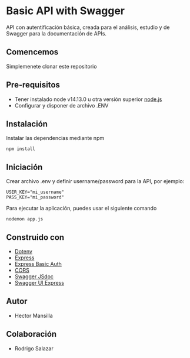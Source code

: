 # Basic API with Swagger
API con autentificación básica, creada para el análisis, estudio y de Swagger para la documentación de APIs.

## Comencemos 
Simplemenete clonar este repositorio

## Pre-requisitos
- Tener instalado node v14.13.0 u otra versión superior [node.js](https://nodejs.org/es/)
- Configurar y disponer de archivo .ENV

## Instalación
Instalar las dependencias mediante npm

```
npm install
```

## Iniciación 
Crear archivo .env y definir username/password para la API, por ejemplo:
```
USER_KEY="mi_username"
PASS_KEY="mi_password"
```

Para ejecutar la aplicación, puedes usar el siguiente comando

```
nodemon app.js
```

## Construido con
- [Dotenv](https://github.com/motdotla/dotenv)
- [Express](http://expressjs.com/)
- [Express Basic Auth](https://github.com/LionC/express-basic-auth)
- [CORS](https://github.com/expressjs/cors)
- [Swagger JSdoc](https://github.com/Surnet/swagger-jsdoc)
- [Swagger UI Express](https://github.com/scottie1984/swagger-ui-express)


## Autor
- Hector Mansilla 

## Colaboración
- Rodrigo Salazar
